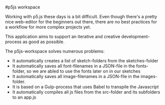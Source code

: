 #p5js workspace

Working with p5.js these days is a bit difficult. Even though there's a pretty nice web-editor for the beginners out there, there are no best practices for a workflow for more complex projects yet.

This application aims to support an iterative and creative development-process as good as possible.

The p5js-workspace solves numerous problems:

- It automatically creates a list of sketch-folders from the sketches-folder
- It automatically saves all font-filenames in a JSON-file in the fonts-folder, so we are abled to use the fonts later on in our sketches
- It automatically saves all image-filenames in a JSON-file in the images-folder.
- It is based on a Gulp-process that uses Babel to transpile the Javascript
- It automatically compiles all js files from the src-folder and its subfolders to an app.js
